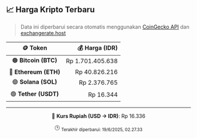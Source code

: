

<!-- HARGA_KRIPTO -->
## 📈 Harga Kripto Terbaru

> Data ini diperbarui secara otomatis menggunakan [CoinGecko API](https://www.coingecko.com/) dan [exchangerate.host](https://exchangerate.host/)

<div align="center">

| 🪙 Token | 💰 Harga (IDR) |
|:------:|---------------:|
| 🟠 **Bitcoin (BTC)**   | Rp 1.701.405.638 |
| 🔵 **Ethereum (ETH)**  | Rp 40.826.216 |
| 🟣 **Solana (SOL)**    | Rp 2.376.765 |
| 🟢 **Tether (USDT)**   | Rp 16.344 |

---

💱 **Kurs Rupiah (USD → IDR)**: Rp 16.336

🕒 <sub>Terakhir diperbarui: 19/6/2025, 02.27.33</sub>

</div>
<!-- /HARGA_KRIPTO -->